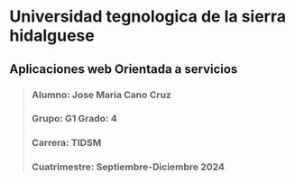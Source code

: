 # Universidad tegnologica de la sierra hidalguese

## Aplicaciones web Orientada a servicios


> ### Alumno: Jose Maria Cano Cruz
> ### Grupo: G1 Grado: 4 
> ### Carrera: TIDSM
> ### Cuatrimestre: Septiembre-Diciembre 2024
